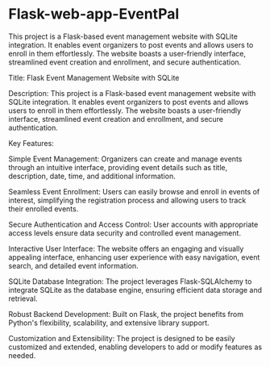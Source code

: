 # Flask-web-app-EventPal
This project is a Flask-based event management website with SQLite integration. It enables event organizers to post events and allows users to enroll in them effortlessly. The website boasts a user-friendly interface, streamlined event creation and enrollment, and secure authentication.

Title: Flask Event Management Website with SQLite

Description:
This project is a Flask-based event management website with SQLite integration. It enables event organizers to post events and allows users to enroll in them effortlessly. The website boasts a user-friendly interface, streamlined event creation and enrollment, and secure authentication.

Key Features:

Simple Event Management: Organizers can create and manage events through an intuitive interface, providing event details such as title, description, date, time, and additional information.

Seamless Event Enrollment: Users can easily browse and enroll in events of interest, simplifying the registration process and allowing users to track their enrolled events.

Secure Authentication and Access Control: User accounts with appropriate access levels ensure data security and controlled event management.

Interactive User Interface: The website offers an engaging and visually appealing interface, enhancing user experience with easy navigation, event search, and detailed event information.

SQLite Database Integration: The project leverages Flask-SQLAlchemy to integrate SQLite as the database engine, ensuring efficient data storage and retrieval.

Robust Backend Development: Built on Flask, the project benefits from Python's flexibility, scalability, and extensive library support.

Customization and Extensibility: The project is designed to be easily customized and extended, enabling developers to add or modify features as needed.
